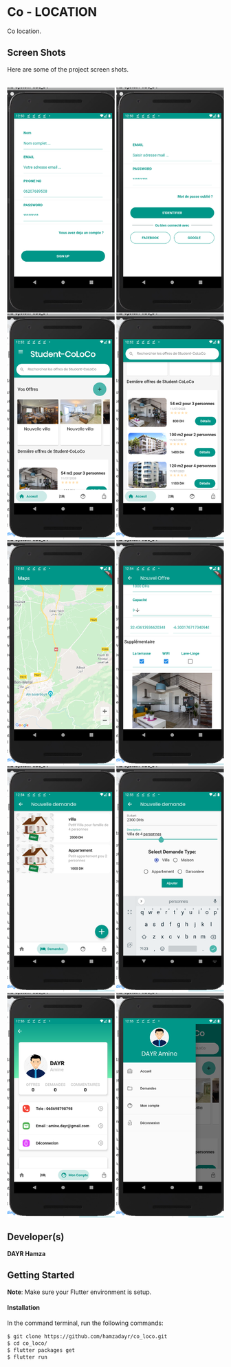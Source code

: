 # Co - LOCATION

Co location. 

## Screen Shots

Here are some of the project screen shots.<br><br><br>
<img src="assets/screenshots/2.png" width="250"/> <img src="assets/screenshots/3.png" width="250"/> <img src="assets/screenshots/4.png" width="250"/>
<img src="assets/screenshots/5.png" width="250"/> <img src="assets/screenshots/6.png" width="250"/> <img src="assets/screenshots/7.png" width="250"/>
<img src="assets/screenshots/8.png" width="250"/> <img src="assets/screenshots/9.png" width="250"/> <img src="assets/screenshots/10.png" width="250"/>
<img src="assets/screenshots/11.png" width="250"/> 

## Developer(s)
**DAYR Hamza**

## Getting Started

**Note**: Make sure your Flutter environment is setup.
#### Installation

In the command terminal, run the following commands:

    $ git clone https://github.com/hamzadayr/co_loco.git
    $ cd co_loco/
    $ flutter packages get
    $ flutter run
